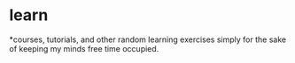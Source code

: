 # learn
*courses, tutorials, and other random learning exercises simply for the sake of keeping my minds free time occupied.

